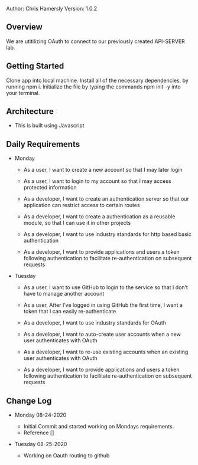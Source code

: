 Author: Chris Hamersly  Version: 1.0.2

## Overview
We are utitilizing OAuth to connect to our previously created API-SERVER lab.  



## Getting Started
Clone app into local machine.  Install all of the necessary dependencies, by running npm i.  Initialize the file by typing the commands npm init -y into your terminal.   


## Architecture
 - This is built using Javascript 

## Daily Requirements

  - Monday
    - As a user, I want to create a new account so that I may later login

    - As a user, I want to login to my account so that I may access protected information

    - As a developer, I want to create an authentication server so that our application can restrict access to certain routes

    - As a developer, I want to create a authentication as a reusable module, so that I can use it in other projects

    - As a developer, I want to use industry standards for http based basic authentication

    - As a developer, I want to provide applications and users a token following authentication to facilitate re-authentication on subsequent requests

  - Tuesday
    - As a user, I want to use GitHub to login to the service so that I don’t have to manage another account

    - As a user, After I’ve logged in using GitHub the first time, I want a token that I can easily re-authenticate

    - As a developer, I want to use industry standards for OAuth

    - As a developer, I want to auto-create user accounts when a new user authenticates with OAuth

    - As a developer, I want to re-use existing accounts when an existing user authenticates with OAuth

    - As a developer, I want to provide applications and users a token following authentication to facilitate re-authentication on subsequent requests



## Change Log
 - Monday 08-24-2020
     - Initial Commit and started working on Mondays requirements. 
     - Reference []

 - Tuesday 08-25-2020
    - Working on Oauth routing to github
    






